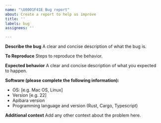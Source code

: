 ```yaml
---
name: "\U0001F41E Bug report"
about: Create a report to help us improve
title: ''
labels: bug
assignees: ''

---
```


**Describe the bug**
A clear and concise description of what the bug is.

**To Reproduce**
Steps to reproduce the behavior.

**Expected behavior**
A clear and concise description of what you expected to happen.

**Software (please complete the following information):**
 - OS: [e.g. Mac OS, Linux]
 - Version [e.g. 22]
 - Apibara version
 - Programming language and version (Rust, Cargo, Typescript)

**Additional context**
Add any other context about the problem here.
